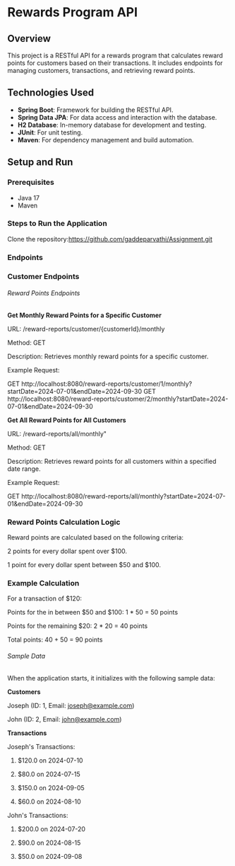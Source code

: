 
# Rewards Program API

## Overview
This project is a RESTful API for a rewards program that calculates reward points for customers based on their transactions. It includes endpoints for managing customers, transactions, and retrieving reward points.

## Technologies Used
- **Spring Boot**: Framework for building the RESTful API.
- **Spring Data JPA**: For data access and interaction with the database.
- **H2 Database**: In-memory database for development and testing.
- **JUnit**: For unit testing.
- **Maven**: For dependency management and build automation.

## Setup and Run
### Prerequisites
- Java 17
- Maven

### Steps to Run the Application
Clone the repository:https://github.com/gaddeparvathi/Assignment.git

### Endpoints

### Customer Endpoints

###### Reward Points Endpoints

**Get Monthly Reward Points for a Specific Customer**

URL: /reward-reports/customer/{customerId}/monthly

Method: GET

Description: Retrieves monthly reward points for a specific customer.

Example Request:

GET http://localhost:8080/reward-reports/customer/1/monthly?startDate=2024-07-01&endDate=2024-09-30
GET http://localhost:8080/reward-reports/customer/2/monthly?startDate=2024-07-01&endDate=2024-09-30


**Get All Reward Points for All Customers**

URL: /reward-reports/all/monthly"

Method: GET

Description: Retrieves reward points for all customers within a specified date range.

Example Request:

GET http://localhost:8080/reward-reports/all/monthly?startDate=2024-07-01&endDate=2024-09-30


### Reward Points Calculation Logic

Reward points are calculated based on the following criteria:

2 points for every dollar spent over $100.

1 point for every dollar spent between $50 and $100.


### Example Calculation

For a transaction of $120:

Points for the in between  $50 and $100: 1 * 50 = 50 points

Points for the remaining $20: 2 * 20 = 40 points

Total points: 40 + 50 = 90 points


###### Sample Data

When the application starts, it initializes with the following sample data:

**Customers**

Joseph (ID: 1, Email: joseph@example.com)

John (ID: 2, Email: john@example.com)

**Transactions**

Joseph's Transactions:

1. $120.0 on 2024-07-10


2. $80.0 on 2024-07-15


3. $150.0 on 2024-09-05


4. $60.0 on 2024-08-10

John's Transactions:

1. $200.0 on 2024-07-20


2. $90.0 on 2024-08-15


3. $50.0 on 2024-09-08
